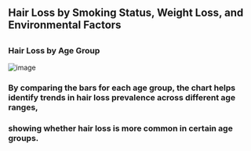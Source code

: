 ## Hair Loss by Smoking Status, Weight Loss, and Environmental Factors
##
### Hair Loss by Age Group
![image](https://github.com/user-attachments/assets/2dabfd8f-9a8a-4341-8eff-dec4826b821e)
### By comparing the bars for each age group, the chart helps identify trends in hair loss prevalence across different age ranges, 
### showing whether hair loss is more common in certain age groups.
###
